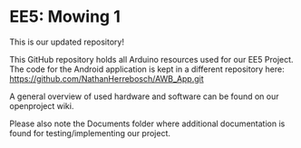# EE5: Mowing 1
This is our updated repository!

This GitHub repository holds all Arduino resources used for our EE5 Project.
The code for the Android application is kept in a different repository here:
https://github.com/NathanHerrebosch/AWB_App.git

A general overview of used hardware and software can be found on our openproject wiki.

Please also note the Documents folder where additional documentation is found for testing/implementing our project.
